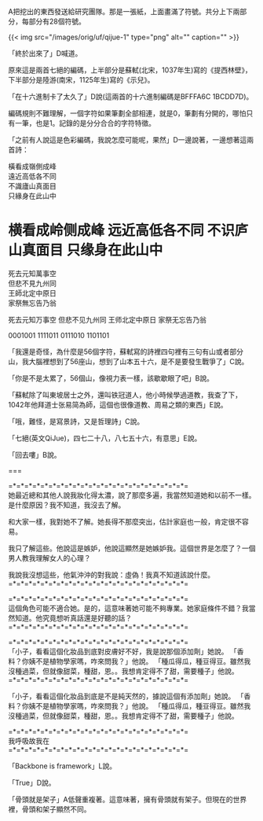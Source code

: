 

A把挖出的東西發送給研究團隊。那是一張紙，上面畫滿了符號。共分上下兩部分，每部分有28個符號。

{{< img src="/images/orig/uf/qijue-1" type="png" alt="" caption="" >}}

「終於出來了」D喊道。

原來這是兩首七絕的編碼，上半部分是蘇軾(北宋，1037年生)寫的《提西林壁》，下半部分是陸游(南宋，1125年生)寫的《示兒》。

「在十六進制卡了太久了」D說(這兩首的十六進制編碼是BFFFA6C 1BCDD7D)。

編碼規則不難理解，一個字符如果筆劃全部相連，就是0，筆劃有分開的，哪怕只有一筆，也是1。記錄的是分分合合的字符特徵。

「之前有人說這是色彩編碼，我說怎麼可能呢，果然」D一邊說著，一邊想著這兩首詩：

橫看成嶺側成峰  
遠近高低各不同  
不識廬山真面目  
只緣身在此山中  

横看成岭侧成峰
远近高低各不同
不识庐山真面目
只缘身在此山中
===
死去元知萬事空  
但悲不見九州同  
王師北定中原日  
家祭無忘告乃翁  

死去元知万事空
但悲不见九州同
王师北定中原日
家祭无忘告乃翁

0001001
1111011
0111010
1101101

「我還是奇怪，為什麼是56個字符，蘇軾寫的詩裡四句裡有三句有山或者部分山，我大腦裡想到了56座山，想到了山本五十六，是不是要發生戰爭了」C說。

「你是不是太累了，56個山，像視力表一樣，該歇歇眼了吧」B說。

「蘇軾除了叫東坡居士之外，還叫铁冠道人，他小時候學過道教，我查了下，1042年他拜道士张易简為師，這個也很像道教、周易之類的東西」E說。

「哦，難怪，是寫景詩，又是哲理詩」C說。

「七絕(英文QiJue)，四七二十八，八七五十六，有意思」E說。

「回去嘍」B說。


===


=\*=\*=\*=\*=\*=\*=\*=\*=\*=\*=\*=\*=\*=\*=\*=\*=\*=\*=\*=\*=\*=\*=  
她最近總和其他人說我妝化得太濃，說了那麼多遍，我當然知道她和以前不一樣。是什麼原因？我不知道，我沒去了解。  

和大家一樣，我對她不了解。她長得不那麼突出，估計家庭也一般，肯定很不容易。  

我只了解這些。他說這是嫉妒，他說這顯然是她嫉妒我。這個世界是怎麼了？一個男人教我理解女人的心理？  

我說我沒想這些，他氣沖沖的對我說：虛偽！我真不知道該說什麼。  
=\*=\*=\*=\*=\*=\*=\*=\*=\*=\*=\*=\*=\*=\*=\*=\*=\*=\*=\*=\*=\*=\*=  


=\*=\*=\*=\*=\*=\*=\*=\*=\*=\*=\*=\*=\*=\*=\*=\*=\*=\*=\*=\*=\*=\*=  
這個角色可能不適合她。是的，這意味著她可能不夠專業。她家庭條件不錯？我當然知道。他究竟想听真話還是好聽的話？    
=\*=\*=\*=\*=\*=\*=\*=\*=\*=\*=\*=\*=\*=\*=\*=\*=\*=\*=\*=\*=\*=\*=  

=\*=\*=\*=\*=\*=\*=\*=\*=\*=\*=\*=\*=\*=\*=\*=\*=\*=\*=\*=\*=\*=\*=  
「小子，看看這個化妝品到底對皮膚好不好，我是說那個添加劑」她說。
「香料？你姨不是植物學家嗎，咋來問我？」他說。
「種瓜得瓜，種豆得豆。雖然我沒種過菜，但就像甜菜，種甜，恩。。我想肯定得不了甜，需要種子」他說。
=\*=\*=\*=\*=\*=\*=\*=\*=\*=\*=\*=\*=\*=\*=\*=\*=\*=\*=\*=\*=\*=\*=  

「小子，看看這個化妝品到底是不是純天然的，據說這個有添加劑」她說。
「香料？你姨不是植物學家嗎，咋來問我？」他說。
「種瓜得瓜，種豆得豆。雖然我沒種過菜，但就像甜菜，種甜，恩。。我想肯定得不了甜，需要種子」他說。



=\*=\*=\*=\*=\*=\*=\*=\*=\*=\*=\*=\*=\*=\*=\*=\*=\*=\*=\*=\*=\*=\*=  
我呼吸故我在  
=\*=\*=\*=\*=\*=\*=\*=\*=\*=\*=\*=\*=\*=\*=\*=\*=\*=\*=\*=\*=\*=\*=  

「Backbone is framework」L說。  

「True」D說。  

「骨頭就是架子」A低聲重複著。這意味著，擁有骨頭就有架子。但現在的世界裡，骨頭和架子顯然不同。